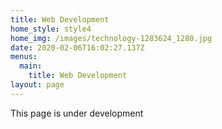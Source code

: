 ```yaml
---
title: Web Development
home_style: style4
home_img: /images/technology-1283624_1280.jpg
date: 2020-02-06T16:02:27.137Z
menus:
  main:
    title: Web Development
layout: page
---
```

This page is under development
